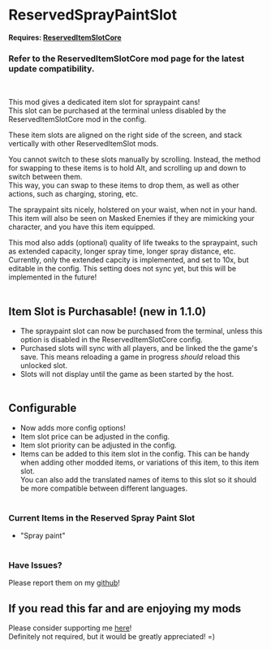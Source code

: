 # ReservedSprayPaintSlot
**Requires: [ReservedItemSlotCore](https://thunderstore.io/c/lethal-company/p/FlipMods/ReservedItemSlotCore/)**
### Refer to the ReservedItemSlotCore mod page for the latest update compatibility.
<br>

This mod gives a dedicated item slot for spraypaint cans!<br>
This slot can be purchased at the terminal unless disabled by the ReservedItemSlotCore mod in the config.

These item slots are aligned on the right side of the screen, and stack vertically with other ReservedItemSlot mods.

You cannot switch to these slots manually by scrolling. Instead, the method for swapping to these items is to hold Alt, and scrolling up and down to switch between them.<br>
This way, you can swap to these items to drop them, as well as other actions, such as charging, storing, etc.

The spraypaint sits nicely, holstered on your waist, when not in your hand.<br>
This item will also be seen on Masked Enemies if they are mimicking your character, and you have this item equipped.

This mod also adds (optional) quality of life tweaks to the spraypaint, such as extended capacity, longer spray time, longer spray distance, etc.<br>
Currently, only the extended capcity is implemented, and set to 10x, but editable in the config. This setting does not sync yet, but this will be implemented in the future!<br><br>

## Item Slot is Purchasable! (new in 1.1.0)
+ The spraypaint slot can now be purchased from the terminal, unless this option is disabled in the ReservedItemSlotCore config.
+ Purchased slots will sync with all players, and be linked the the game's save. This means reloading a game in progress *should* reload this unlocked slot.
+ Slots will not display until the game as been started by the host.<br><br>

## Configurable
+ Now adds more config options!
+ Item slot price can be adjusted in the config.
+ Item slot priority can be adjusted in the config.
+ Items can be added to this item slot in the config. This can be handy when adding other modded items, or variations of this item, to this item slot.<br>
You can also add the translated names of items to this slot so it should be more compatible between different languages.<br><br>

### Current Items in the Reserved Spray Paint Slot
+ "Spray paint"<br><br>

### Have Issues?

Please report them on my [github](https://github.com/cmooref17/ReservedItemSlotMods)!

## If you read this far and are enjoying my mods

Please consider supporting me [here](https://ko-fi.com/flipf17)!<br>
Definitely not required, but it would be greatly appreciated! =)<br>
